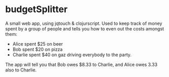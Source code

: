 budgetSplitter
==============


A small web app, using jqtouch & clojurscript.
Used to keep track of money spent by a group of people and tells you how to even out the costs amongst them:

- Alice spent $25 on beer
- Bob spent $20 on pizza
- Charlie spent $40 on gaz driving everybody to the party.

The app will tell you that Bob owes $8.33 to Charlie, and Alice owes 3.33 also to Charlie.
